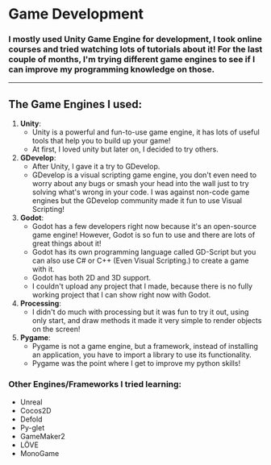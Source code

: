 # Game Development
### I mostly used Unity Game Engine for development, I took online courses and tried watching lots of tutorials about it! For the last couple of months, I'm trying different game engines to see if I can improve my programming knowledge on those.

---

## The Game Engines I used:

1. **Unity**:
   - Unity is a powerful and fun-to-use game engine, it has lots of useful tools that help you to build up your game! 
   - At first, I loved unity but later on, I decided to try others.
2. **GDevelop**:
   - After Unity, I gave it a try to GDevelop.
   - GDevelop is a visual scripting game engine, you don't even need to worry about any bugs or smash your head into the wall just to try solving what's wrong in your code. I was against non-code game engines but the GDevelop community made it fun to use Visual Scripting!
3. **Godot**:
   - Godot has a few developers right now because it's an open-source game engine! However, Godot is so fun to use and there are lots of great things about it!
   - Godot has its own programming language called GD-Script but you can also use C# or C++ (Even Visual Scripting.) to create a game with it.
   - Godot has both 2D and 3D support.
   - I couldn't upload any project that I made, because there is no fully working project that I can show right now with Godot.
4. **Processing**:
   - I didn't do much with processing but it was fun to try it out, using only start, and draw methods it made it very simple to render objects on the screen!
5. **Pygame**:
   - Pygame is not a game engine, but a framework, instead of installing an application, you have to import a library to use its functionality.
   - Pygame was the point where I get to improve my python skills!

### Other Engines/Frameworks I tried learning:
- Unreal
- Cocos2D
- Defold
- Py-glet
- GameMaker2
- LÖVE
- MonoGame
